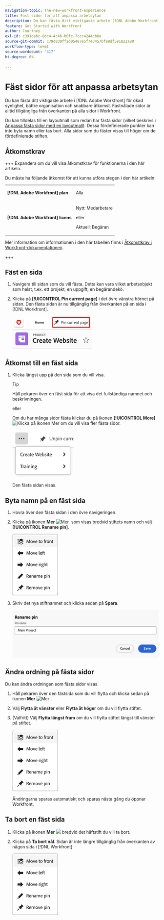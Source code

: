 ```yaml
---
navigation-topic: the-new-workfront-experience
title: Fäst sidor för att anpassa arbetsytan
description: Du kan fästa ditt viktigaste arbete [!DNL Adobe Workfront] för ökad synlighet, bättre ordning och snabbare åtkomst. Fastnålade sidor är alltid tillgängliga från överkanten på alla sidor i Workfront.
feature: Get Started with Workfront
author: Courtney
exl-id: c391dabc-8dc4-4c4b-b0fc-7ccc4244cb8a
source-git-commit: c79d030ff2d05487e5f7e3457bf98df591822a80
workflow-type: tm+mt
source-wordcount: '417'
ht-degree: 0%

---
```


# Fäst sidor för att anpassa arbetsytan

<!-- Audited: 4/2025 -->

Du kan fästa ditt viktigaste arbete i [!DNL Adobe Workfront] för ökad synlighet, bättre organisation och snabbare åtkomst. Fastnålade sidor är alltid tillgängliga från överkanten på alla sidor i Workfront.

Du kan tilldelas till en layoutmall som redan har fästa sidor (vilket beskrivs i [Anpassa fästa sidor med en layoutmall](../../administration-and-setup/customize-workfront/use-layout-templates/customize-pinned-pages.md)). Dessa fördefinierade punkter kan inte byta namn eller tas bort. Alla sidor som du fäster visas till höger om de fördefinierade stiften.

## Åtkomstkrav

+++ Expandera om du vill visa åtkomstkrav för funktionerna i den här artikeln.

Du måste ha följande åtkomst för att kunna utföra stegen i den här artikeln:

<table style="table-layout:auto"> 
 <col> 
 </col> 
 <col> 
 </col> 
 <tbody> 
  <tr> 
   <td role="rowheader"><strong>[!DNL Adobe Workfront] plan</strong></td> 
   <td> <p>Alla</p> </td> 
  </tr> 
  <tr> 
   <td role="rowheader"><strong>[!DNL Adobe Workfront] licens</strong></td> 
   <td> <p>Nytt: Medarbetare</p> 
   <p>eller</p>
     <p>Aktuell: Begäran</p>
   </td> 
  </tr> 
 </tbody> 
</table>

Mer information om informationen i den här tabellen finns i [Åtkomstkrav i Workfront-dokumentationen](/help/quicksilver/administration-and-setup/add-users/access-levels-and-object-permissions/access-level-requirements-in-documentation.md).

+++

## Fäst en sida

1. Navigera till sidan som du vill fästa. Detta kan vara vilket arbetsobjekt som helst, t.ex. ett projekt, en uppgift, en begärandekö.

1. Klicka på **[!UICONTROL Pin current page]** i det övre vänstra hörnet på sidan. Den fästa sidan är nu tillgänglig från överkanten på en sida i [!DNL Workfront].

   ![Fäst den aktuella sidan](assets/pin-current-page-button.png)

## Åtkomst till en fäst sida

1. Klicka längst upp på den sida som du vill visa.

   >[!TIP]
   >
   >Håll pekaren över en fäst sida för att visa det fullständiga namnet och beskrivningen.

   eller

   Om du har många sidor fästa klickar du på ikonen **[!UICONTROL More]** ![Klicka på ikonen Mer](assets/more-icon.png) om du vill visa fler fästa sidor.

   ![Visa fler fästa sidor](assets/display-pinned-pages.png)

   Den fästa sidan visas.

## Byta namn på en fäst sida

1. Hovra över den fästa sidan i den övre navigeringen.
1. Klicka på ikonen **Mer** ![Mer &#x200B;](assets/more-icon.png) som visas bredvid stiftets namn och välj **[!UICONTROL Rename pin]**.

   ![Byt namn på stiftet](assets/pin-menu.png)

1. Skriv det nya stiftnamnet och klicka sedan på **Spara**.

   ![Klicka på bockmarkeringen för att byta namn på stiftet](assets/rename-pin-dialog-box.png)


## Ändra ordning på fästa sidor

Du kan ändra ordningen som fästa sidor visas.

1. Håll pekaren över den fästsida som du vill flytta och klicka sedan på ikonen **Mer** ![Mer](assets/more-icon.png) .
1. Välj **Flytta åt vänster** eller **Flytta åt höger** om du vill flytta stiftet.
1. (Valfritt) Välj **Flytta längst fram** om du vill flytta stiftet längst till vänster på stiftet.

   ![flytta punkter](assets/pin-menu.png)

   Ändringarna sparas automatiskt och sparas nästa gång du öppnar Workfront.

## Ta bort en fäst sida

1. Klicka på ikonen **Mer** ![](assets/more-icon.png) bredvid det häftstift du vill ta bort.
1. Klicka på **Ta bort nål**. Sidan är inte längre tillgänglig från överkanten av någon sida i [!DNL Workfront].

   ![Ta bort stift](assets/pin-menu.png)


